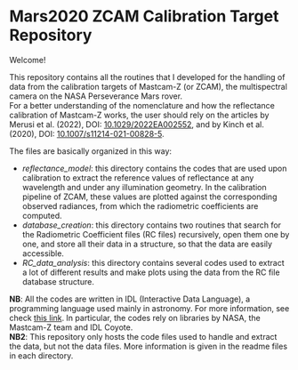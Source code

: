 # Mars2020 ZCAM Calibration Target Repository

Welcome!

This repository contains all the routines that I developed for the handling of data from the calibration targets of Mastcam-Z (or ZCAM), the multispectral camera on the NASA Perseverance Mars rover.<br>
For a better understanding of the nomenclature and how the reflectance calibration of Mastcam-Z works, the user should rely on the articles by Merusi et al. (2022), DOI: <a href="https://doi.org/10.1029/2022EA002552">10.1029/2022EA002552</a>, and by Kinch et al. (2020), DOI: <a href="https://doi.org/10.1007/s11214-021-00828-5">10.1007/s11214-021-00828-5</a>.

The files are basically organized in this way:
- <i>reflectance_model</i>: this directory contains the codes that are used upon calibration to extract the reference values of reflectance at any wavelength and under any illumination geometry. In the calibration pipeline of ZCAM, these values are plotted against the corresponding observed radiances, from which the radiometric coefficients are computed.
- <i>database_creation</i>: this directory contains two routines that search for the Radiometric Coefficient files (RC files) recursively, open them one by one, and store all their data in a structure, so that the data are easily accessible.
- <i>RC_data_analysis</i>: this directory contains several codes used to extract a lot of different results and make plots using the data from the RC file database structure.

<b>NB</b>: All the codes are written in IDL (Interactive Data Language), a programming language used mainly in astronomy. For more information, see check <a href="https://www.l3harrisgeospatial.com/Software-Technology/IDL">this link</a>. In particular, the codes rely on libraries by NASA, the Mastcam-Z team and IDL Coyote.<br>
<b>NB2</b>: This repository only hosts the code files used to handle and extract the data, but not the data files. More information is given in the readme files in each directory.
